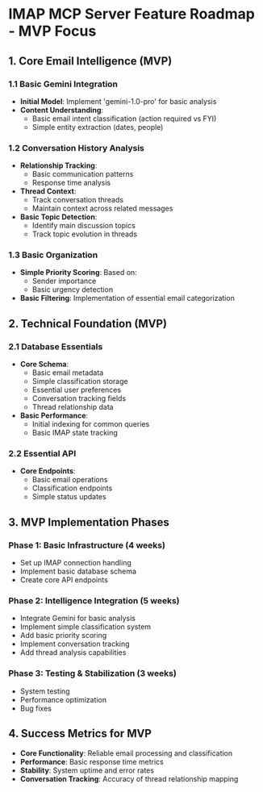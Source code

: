 # IMAP MCP Server Feature Roadmap - MVP Focus

## 1. Core Email Intelligence (MVP)

### 1.1 Basic Gemini Integration

- **Initial Model**: Implement 'gemini-1.0-pro' for basic analysis
- **Content Understanding**:
  - Basic email intent classification (action required vs FYI)
  - Simple entity extraction (dates, people)

### 1.2 Conversation History Analysis

- **Relationship Tracking**:
  - Basic communication patterns
  - Response time analysis
- **Thread Context**:
  - Track conversation threads
  - Maintain context across related messages
- **Basic Topic Detection**:
  - Identify main discussion topics
  - Track topic evolution in threads

### 1.3 Basic Organization

- **Simple Priority Scoring**: Based on:
  - Sender importance
  - Basic urgency detection
- **Basic Filtering**: Implementation of essential email categorization

## 2. Technical Foundation (MVP)

### 2.1 Database Essentials

- **Core Schema**:
  - Basic email metadata
  - Simple classification storage
  - Essential user preferences
  - Conversation tracking fields
  - Thread relationship data
- **Basic Performance**:
  - Initial indexing for common queries
  - Basic IMAP state tracking

### 2.2 Essential API

- **Core Endpoints**:
  - Basic email operations
  - Classification endpoints
  - Simple status updates

## 3. MVP Implementation Phases

### Phase 1: Basic Infrastructure (4 weeks)

- Set up IMAP connection handling
- Implement basic database schema
- Create core API endpoints

### Phase 2: Intelligence Integration (5 weeks)

- Integrate Gemini for basic analysis
- Implement simple classification system
- Add basic priority scoring
- Implement conversation tracking
- Add thread analysis capabilities

### Phase 3: Testing & Stabilization (3 weeks)

- System testing
- Performance optimization
- Bug fixes

## 4. Success Metrics for MVP

- **Core Functionality**: Reliable email processing and classification
- **Performance**: Basic response time metrics
- **Stability**: System uptime and error rates
- **Conversation Tracking**: Accuracy of thread relationship mapping
